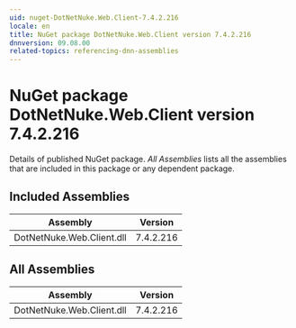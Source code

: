 ```yaml
---
uid: nuget-DotNetNuke.Web.Client-7.4.2.216
locale: en
title: NuGet package DotNetNuke.Web.Client version 7.4.2.216
dnnversion: 09.08.00
related-topics: referencing-dnn-assemblies
---
```


# NuGet package DotNetNuke.Web.Client version 7.4.2.216
Details of published NuGet package.
*All Assemblies* lists all the assemblies that are included in this package or any dependent package.

## Included Assemblies

|Assembly|Version|
|---|---|
|DotNetNuke.Web.Client.dll|7.4.2.216|

## All Assemblies

|Assembly|Version|
|---|---|
|DotNetNuke.Web.Client.dll|7.4.2.216|

